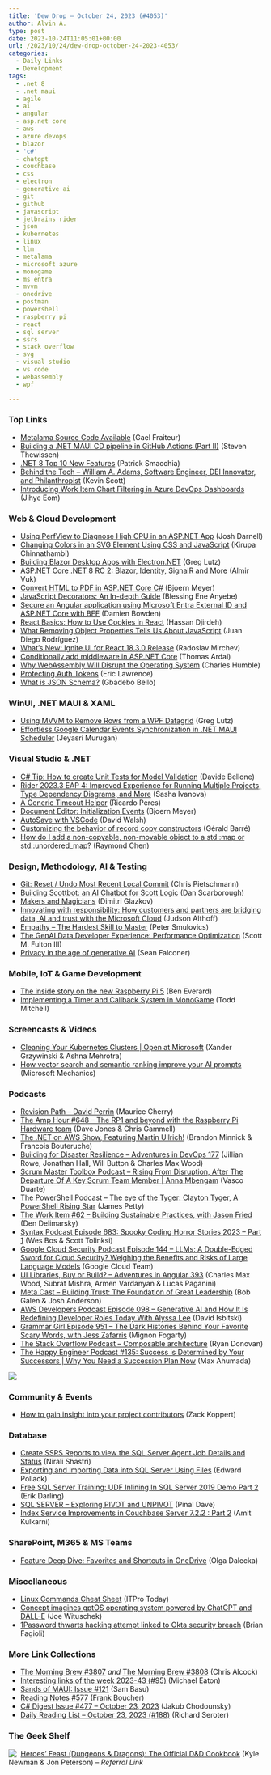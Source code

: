 ```yaml
---
title: 'Dew Drop – October 24, 2023 (#4053)'
author: Alvin A.
type: post
date: 2023-10-24T11:05:01+00:00
url: /2023/10/24/dew-drop-october-24-2023-4053/
categories:
  - Daily Links
  - Development
tags:
  - .net 8
  - .net maui
  - agile
  - ai
  - angular
  - asp.net core
  - aws
  - azure devops
  - blazor
  - 'c#'
  - chatgpt
  - couchbase
  - css
  - electron
  - generative ai
  - git
  - github
  - javascript
  - jetbrains rider
  - json
  - kubernetes
  - linux
  - llm
  - metalama
  - microsoft azure
  - monogame
  - ms entra
  - mvvm
  - onedrive
  - postman
  - powershell
  - raspberry pi
  - react
  - sql server
  - ssrs
  - stack overflow
  - svg
  - visual studio
  - vs code
  - webassembly
  - wpf

---
```

### <a name="top"></a>Top Links

  * <a href="https://blog.postsharp.net/post/source-available.html" target="_blank" rel="noopener">Metalama Source Code Available</a> (Gael Fraiteur)
  * <a href="https://thewissen.io/making-maui-cd-pipeline-part2/" target="_blank" rel="noopener">Building a .NET MAUI CD pipeline in GitHub Actions (Part II)</a> (Steven Thewissen)
  * <a href="https://blog.ndepend.com/net-8-top-10-new-features/" target="_blank" rel="noopener">.NET 8 Top 10 New Features</a> (Patrick Smacchia)
  * <a href="http://behindthetech.libsyn.com/william-a-adams-software-engineer-dei-innovator-and-philanthropist" target="_blank" rel="noopener">Behind the Tech &#8211; William A. Adams, Software Engineer, DEI Innovator, and Philanthropist</a> (Kevin Scott)
  * <a href="https://devblogs.microsoft.com/devops/introducing-work-item-chart-filtering-in-azure-devops-dashboards/" target="_blank" rel="noopener">Introducing Work Item Chart Filtering in Azure DevOps Dashboards</a> (Jihye Eom)



### <a name="web"></a>Web & Cloud Development

  * <a href="https://joshthecoder.com/2023/10/23/using-perfview-to-diagnose-high-cpu-in-an-aspnet-app.html" target="_blank" rel="noopener">Using PerfView to Diagnose High CPU in an ASP.NET App</a> (Josh Darnell)
  * <a href="https://kirupa.com/web/changing_colors_svg_css_javascript.htm" target="_blank" rel="noopener">Changing Colors in an SVG Element Using CSS and JavaScript</a> (Kirupa Chinnathambi)
  * <a href="https://www.grapecity.com/blogs/building-blazor-desktop-apps-with-electron-dot-net" target="_blank" rel="noopener">Building Blazor Desktop Apps with Electron.NET</a> (Greg Lutz)
  * <a href="https://www.infoq.com/news/2023/10/asp-net-core-8-rc2/?utm_campaign=infoq_content&utm_source=infoq&utm_medium=feed&utm_term=global" target="_blank" rel="noopener">ASP.NET Core .NET 8 RC 2: Blazor, Identity, SignalR and More</a> (Almir Vuk)
  * <a href="https://www.textcontrol.com/blog/2023/10/23/convert-html-to-pdf-in-aspnet-core-csharp/" target="_blank" rel="noopener">Convert HTML to PDF in ASP.NET Core C#</a> (Bjoern Meyer)
  * <a href="https://www.sitepoint.com/javascript-decorators-what-they-are/?utm_source=rss" target="_blank" rel="noopener">JavaScript Decorators: An In-depth Guide</a> (Blessing Ene Anyebe)
  * <a href="https://damienbod.com/2023/10/24/secure-an-angular-application-using-microsoft-entra-external-id-and-asp-net-core-with-bff/" target="_blank" rel="noopener">Secure an Angular application using Microsoft Entra External ID and ASP.NET Core with BFF</a> (Damien Bowden)
  * <a href="https://www.telerik.com/blogs/react-basics-how-to-use-cookies" target="_blank" rel="noopener">React Basics: How to Use Cookies in React</a> (Hassan Djirdeh)
  * <a href="https://smashingmagazine.com/2023/10/removing-object-properties-javascript/" target="_blank" rel="noopener">What Removing Object Properties Tells Us About JavaScript</a> (Juan Diego Rodríguez)
  * <a href="https://www.infragistics.com/community/blogs/b/infragistics/posts/ignite-ui-for-react-data-grid-release" target="_blank" rel="noopener">What&#8217;s New: Ignite UI for React 18.3.0 Release</a> (Radoslav Mirchev)
  * <a href="https://blog.elmah.io/conditionally-add-middleware-in-asp-net-core/" target="_blank" rel="noopener">Conditionally add middleware in ASP.NET Core</a> (Thomas Ardal)
  * <a href="https://thenewstack.io/why-webassembly-will-disrupt-the-operating-system/" target="_blank" rel="noopener">Why WebAssembly Will Disrupt the Operating System</a> (Charles Humble)
  * <a href="https://textslashplain.com/2023/10/23/protecting-auth-tokens/" target="_blank" rel="noopener">Protecting Auth Tokens</a> (Eric Lawrence)
  * <a href="https://blog.postman.com/what-is-json-schema/" target="_blank" rel="noopener">What is JSON Schema?</a> (Gbadebo Bello)



### <a name="silverlight"></a>WinUI, .NET MAUI & XAML

  * <a href="https://www.grapecity.com/blogs/using-mvvm-to-remove-rows-from-wpf-datagrid" target="_blank" rel="noopener">Using MVVM to Remove Rows from a WPF Datagrid</a> (Greg Lutz)
  * <a href="https://www.syncfusion.com/blogs/post/sync-google-calendar-dotnet-maui.aspx?utm_source=alvinashcraft&utm_medium=email&utm_campaign=alvinashcraft_blog_edmoct23" target="_blank" rel="noopener">Effortless Google Calendar Events Synchronization in .NET MAUI Scheduler</a> (Jeyasri Murugan)



### <a name="dotnet"></a>Visual Studio & .NET

  * <a href="https://www.code4it.dev/csharptips/unit-test-model-validation/" target="_blank" rel="noopener">C# Tip: How to create Unit Tests for Model Validation</a> (Davide Bellone)
  * <a href="https://blog.jetbrains.com/dotnet/2023/10/23/rider-2023-3-eap-4/" target="_blank" rel="noopener">Rider 2023.3 EAP 4: Improved Experience for Running Multiple Projects, Type Dependency Diagrams, and More</a> (Sasha Ivanova)
  * <a href="https://weblogs.asp.net/ricardoperes/a-generic-timeout-helper" target="_blank" rel="noopener">A Generic Timeout Helper</a> (Ricardo Peres)
  * <a href="https://www.textcontrol.com/blog/2023/10/23/document-editor-initialization-events/" target="_blank" rel="noopener">Document Editor: Initialization Events</a> (Bjoern Meyer)
  * <a href="https://davidwalsh.name/autosave-with-vscode" target="_blank" rel="noopener">AutoSave with VSCode</a> (David Walsh)
  * <a href="https://www.meziantou.net/customizing-the-behavior-of-the-record-copy-constructor.htm?utm_medium=social&utm_source=syndication" target="_blank" rel="noopener">Customizing the behavior of record copy constructors</a> (Gérald Barré)
  * <a href="https://devblogs.microsoft.com/oldnewthing/20231023-00/?p=108916" target="_blank" rel="noopener">How do I add a non-copyable, non-movable object to a std::map or std::unordered_map?</a> (Raymond Chen)



### <a name="design"></a>Design, Methodology, AI & Testing

  * <a href="https://build5nines.com/git-reset-undo-most-recent-local-commit/" target="_blank" rel="noopener">Git: Reset / Undo Most Recent Local Commit</a> (Chris Pietschmann)
  * <a href="https://blog.scottlogic.com/2023/10/23/building_scottbot_an_ai_chatbot_for_scott_logic.html" target="_blank" rel="noopener">Building Scottbot: an AI Chatbot for Scott Logic</a> (Dan Scarborough)
  * <a href="https://glazkov.com/2023/10/23/makers-and-magicians/" target="_blank" rel="noopener">Makers and Magicians</a> (Dimitri Glazkov)
  * <a href="https://blogs.microsoft.com/blog/2023/10/23/innovating-with-responsibility-how-customers-and-partners-are-bridging-data-ai-and-trust-with-the-microsoft-cloud/" target="_blank" rel="noopener">Innovating with responsibility: How customers and partners are bridging data, AI and trust with the Microsoft Cloud</a> (Judson Althoff)
  * <a href="https://dotneteers.net/empathy-the-hardest-skill-to-master/" target="_blank" rel="noopener">Empathy – The Hardest Skill to Master</a> (Peter Smulovics)
  * <a href="https://thenewstack.io/the-genai-data-developer-experience-performance-optimization/" target="_blank" rel="noopener">The GenAI Data Developer Experience: Performance Optimization</a> (Scott M. Fulton III)
  * <a href="https://stackoverflow.blog/2023/10/23/privacy-in-the-age-of-generative-ai/" target="_blank" rel="noopener">Privacy in the age of generative AI</a> (Sean Falconer)



### <a name="mobile"></a>Mobile, IoT & Game Development

  * <a href="https://www.raspberrypi.com/news/the-inside-story-on-the-new-raspberry-pi-5-hackspace-72/" target="_blank" rel="noopener">The inside story on the new Raspberry Pi 5</a> (Ben Everard)
  * <a href="https://codewriteplay.com/2023/10/23/implementing-a-timer-and-callback-system-in-monogame/" target="_blank" rel="noopener">Implementing a Timer and Callback System in MonoGame</a> (Todd Mitchell)



### <a name="videos"></a>Screencasts & Videos

  * <a href="http://www.youtube.com/watch?v=Dxz_ANh81Rc" target="_blank" rel="noopener">Cleaning Your Kubernetes Clusters | Open at Microsoft</a> (Xander Grzywinski & Ashna Mehrotra)
  * <a href="http://www.youtube.com/watch?v=Xwx1DJ0OqCk" target="_blank" rel="noopener">How vector search and semantic ranking improve your AI prompts</a> (Microsoft Mechanics)



### <a name="podcasts"></a>Podcasts

  * <a href="https://revisionpath.com/david-perrin" target="_blank" rel="noopener">Revision Path &#8211; David Perrin</a> (Maurice Cherry)
  * <a href="https://theamphour.com/648-the-rp1-and-beyond-with-the-raspberry-pi-hardware-team/" target="_blank" rel="noopener">The Amp Hour #648 – The RP1 and beyond with the Raspberry Pi Hardware team</a> (Dave Jones & Chris Gammell)
  * <a href="https://art19.com/shows/net-on-aws/episodes/4f086696-d5cd-4e8b-a215-26887c7851e9" target="_blank" rel="noopener">The .NET on AWS Show, Featuring Martin Ullrich!</a> (Brandon Minnick & Francois Bouteruche)
  * <a href="https://topenddevs.com/podcasts/adventures-in-devops/episodes/building-for-disaster-resilience-devops-177" target="_blank" rel="noopener">Building for Disaster Resilience &#8211; Adventures in DevOps 177</a> (Jillian Rowe, Jonathan Hall, Will Button & Charles Max Wood)
  * <a href="https://scrummastertoolbox.libsyn.com/rising-from-disruption-after-the-departure-of-a-key-scrum-team-member-anna-mbengam" target="_blank" rel="noopener">Scrum Master Toolbox Podcast &#8211; Rising From Disruption, After The Departure Of A Key Scrum Team Member | Anna Mbengam</a> (Vasco Duarte)
  * <a href="https://powershell.org/2023/10/the-powershell-podcast-the-eye-of-the-tyger-clayton-tyger-a-powershell-rising-star/" target="_blank" rel="noopener">The PowerShell Podcast &#8211; The eye of the Tyger: Clayton Tyger, A PowerShell Rising Star</a> (James Petty)
  * <a href="https://theworkitem.com/blog/building-sustainable-practices-jason-fried/" target="_blank" rel="noopener">The Work Item #62 &#8211; Building Sustainable Practices, with Jason Fried</a> (Den Delimarsky)
  * <a href="https://syntax.fm/show/683/spooky-coding-horror-stories-2023-part-1" target="_blank" rel="noopener">Syntax Podcast Episode 683: Spooky Coding Horror Stories 2023 &#8211; Part 1</a> (Wes Bos & Scott Tolinksi)
  * <a href="https://cloudsecuritypodcast.libsyn.com/ep144-llms-a-double-edged-sword-for-cloud-security-weighing-the-benefits-and-risks-of-large-language-models" target="_blank" rel="noopener">Google Cloud Security Podcast Episode 144 &#8211; LLMs: A Double-Edged Sword for Cloud Security? Weighing the Benefits and Risks of Large Language Models</a> (Google Cloud Team)
  * <a href="https://topenddevs.com/podcasts/adventures-in-angular" target="_blank" rel="noopener">UI Libraries, Buy or Build? &#8211; Adventures in Angular 393</a> (Charles Max Wood, Subrat Mishra, Armen Vardanyan & Lucas Paganini)
  * <a href="https://www.meta-cast.com/episode/building-trust-the-foundation-of-great-leadership" target="_blank" rel="noopener">Meta Cast &#8211; Building Trust: The Foundation of Great Leadership</a> (Bob Galen & Josh Anderson)
  * <a href="https://soundcloud.com/awsdevelopers/episode-098-generative-ai-and-how-it-is-redefining-developers-roles-today-with-alyssa-lee" target="_blank" rel="noopener">AWS Developers Podcast Episode 098 &#8211; Generative AI and How It Is Redefining Developer Roles Today With Alyssa Lee</a> (David Isbitski)
  * <a href="https://www.quickanddirtytips.com/grammar-girl/" target="_blank" rel="noopener">Grammar Girl Episode 951 &#8211; The Dark Histories Behind Your Favorite Scary Words, with Jess Zafarris</a> (Mignon Fogarty)
  * <a href="https://stackoverflow.blog/2023/10/24/composable-architecture/" target="_blank" rel="noopener">The Stack Overflow Podcast &#8211; Composable architecture</a> (Ryan Donovan)
  * <a href="https://oasisofcourage.com/135-success-is-determined-by-your-successors-why-you-need-a-succession-plan-now/" target="_blank" rel="noopener">The Happy Engineer Podcast #135: Success is Determined by Your Successors | Why You Need a Succession Plan Now</a> (Max Ahumada)

<a href="https://techbash.com/" target="_blank" rel="noopener"><img decoding="async" style="border: 0px currentcolor; border-image: none; margin-right: auto; margin-left: auto; float: none; display: block; background-image: none;" src="/wp-content/uploads/2023/06/banner-300x250-1.png" border="0" /></a>

### <a name="events"></a>Community & Events

  * <a href="https://github.blog/2023-10-23-how-to-gain-insight-into-your-project-contributors/" target="_blank" rel="noopener">How to gain insight into your project contributors</a> (Zack Koppert)



### <a name="sql"></a>Database

  * <a href="https://www.mssqltips.com/sqlservertip/7821/ssrs-reports-monitor-sql-server-agent-jobs-status-details/" target="_blank" rel="noopener">Create SSRS Reports to view the SQL Server Agent Job Details and Status</a> (Nirali Shastri)
  * <a href="https://www.red-gate.com/simple-talk/databases/sql-server/t-sql-programming-sql-server/exporting-and-importin-data-into-sql-server-using-files/" target="_blank" rel="noopener">Exporting and Importing Data into SQL Server Using Files</a> (Edward Pollack)
  * <a href="https://erikdarling.com/free-sql-server-training-udf-inlining-in-sql-server-2019-demo-part-2/" target="_blank" rel="noopener">Free SQL Server Training: UDF Inlining In SQL Server 2019 Demo Part 2</a> (Erik Darling)
  * <a href="https://blog.sqlauthority.com/2023/10/24/sql-server-exploring-pivot-and-unpivot/?utm_source=rss&utm_medium=rss&utm_campaign=sql-server-exploring-pivot-and-unpivot" target="_blank" rel="noopener">SQL SERVER – Exploring PIVOT and UNPIVOT</a> (Pinal Dave)
  * <a href="https://www.couchbase.com/blog/index-service-improvements-in-couchbase-server-7-2-2-part-2/" target="_blank" rel="noopener">Index Service Improvements in Couchbase Server 7.2.2 : Part 2</a> (Amit Kulkarni)



### <a name="sp"></a>SharePoint, M365 & MS Teams

  * <a href="https://techcommunity.microsoft.com/t5/microsoft-onedrive-blog/feature-deep-dive-favorites-and-shortcuts-in-onedrive/ba-p/3960478" target="_blank" rel="noopener">Feature Deep Dive: Favorites and Shortcuts in OneDrive</a> (Olga Dalecka)



### <a name="misc"></a>Miscellaneous

  * <a href="https://www.itprotoday.com/linux/itpro-todays-linux-commands-cheat-sheet" target="_blank" rel="noopener">Linux Commands Cheat Sheet</a> (ITPro Today)
  * <a href="https://bgr.com/tech/concept-imagines-gptos-operating-system-powered-by-chatgpt-and-dall-e/" target="_blank" rel="noopener">Concept imagines gptOS operating system powered by ChatGPT and DALL-E</a> (Joe Wituschek)
  * <a href="https://betanews.com/2023/10/23/1password-hack-okta/" target="_blank" rel="noopener">1Password thwarts hacking attempt linked to Okta security breach</a> (Brian Fagioli)



### <a name="links"></a>More Link Collections

  * <a href="https://blog.cwa.me.uk/2023/10/23/the-morning-brew-3807/" target="_blank" rel="noopener">The Morning Brew #3807</a> _and_ <a href="https://blog.cwa.me.uk/2023/10/24/the-morning-brew-3808/" target="_blank" rel="noopener">The Morning Brew #3808</a> (Chris Alcock)
  * <a href="https://samestuffdifferentday.net/2023/10/23/Interesting-links-of-the-week-2023-43/" target="_blank" rel="noopener">Interesting links of the week 2023-43 (#95)</a> (Michael Eaton)
  * <a href="https://www.telerik.com/blogs/sands-maui-issue-121" target="_blank" rel="noopener">Sands of MAUI: Issue #121</a> (Sam Basu)
  * <a href="https://www.frankysnotes.com/2023/10/reading-notes-577.html" target="_blank" rel="noopener">Reading Notes #577</a> (Frank Boucher)
  * <a href="https://csharpdigest.net/digests/1727" target="_blank" rel="noopener">C# Digest Issue #477 &#8211; October 23, 2023</a> (Jakub Chodounsky)
  * <a href="https://seroter.com/2023/10/23/daily-reading-list-october-23-2023-188/" target="_blank" rel="noopener">Daily Reading List – October 23, 2023 (#188)</a> (Richard Seroter)



### <a name="shelf"></a>The Geek Shelf

<a href="https://www.amazon.com/dp/1984858904/?tag=amavin-20" target="_blank" rel="noopener"><img decoding="async" align="left" style="margin: 0px 4px 0px 0px; border: 0px currentcolor; border-image: none; float: left; display: inline; background-image: none;" src="https://m.media-amazon.com/images/I/51KoKUPkfHL._SS135_.jpg" border="0" /></a>&nbsp;<a href="https://www.amazon.com/dp/1984858904/?tag=amavin-20" target="_blank" rel="noopener">Heroes&#8217; Feast (Dungeons & Dragons): The Official D&D Cookbook</a> (Kyle Newman & Jon Peterson) _&#8211; Referral Link_
